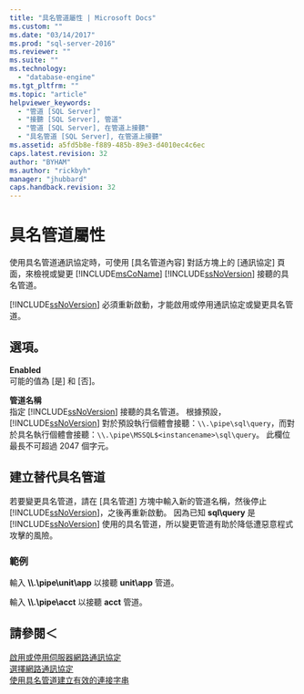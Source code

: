 ```yaml
---
title: "具名管道屬性 | Microsoft Docs"
ms.custom: ""
ms.date: "03/14/2017"
ms.prod: "sql-server-2016"
ms.reviewer: ""
ms.suite: ""
ms.technology: 
  - "database-engine"
ms.tgt_pltfrm: ""
ms.topic: "article"
helpviewer_keywords: 
  - "管道 [SQL Server]"
  - "接聽 [SQL Server], 管道"
  - "管道 [SQL Server], 在管道上接聽"
  - "具名管道 [SQL Server], 在管道上接聽"
ms.assetid: a5fd5b8e-f889-485b-89e3-d4010ec4c6ec
caps.latest.revision: 32
author: "BYHAM"
ms.author: "rickbyh"
manager: "jhubbard"
caps.handback.revision: 32
---
```

# 具名管道屬性
  使用具名管道通訊協定時，可使用 [具名管道內容] 對話方塊上的 [通訊協定] 頁面，來檢視或變更 [!INCLUDE[msCoName](../../includes/msconame-md.md)] [!INCLUDE[ssNoVersion](../../includes/ssnoversion-md.md)] 接聽的具名管道。  
  
 [!INCLUDE[ssNoVersion](../../includes/ssnoversion-md.md)] 必須重新啟動，才能啟用或停用通訊協定或變更具名管道。  
  
## 選項。  
 **Enabled**  
 可能的值為 [是] 和 [否]。  
  
 **管道名稱**  
 指定 [!INCLUDE[ssNoVersion](../../includes/ssnoversion-md.md)] 接聽的具名管道。 根據預設，[!INCLUDE[ssNoVersion](../../includes/ssnoversion-md.md)] 對於預設執行個體會接聽：`\\.\pipe\sql\query`，而對於具名執行個體會接聽：`\\.\pipe\MSSQL$<instancename>\sql\query`。 此欄位最長不可超過 2047 個字元。  
  
## 建立替代具名管道  
 若要變更具名管道，請在 [具名管道] 方塊中輸入新的管道名稱，然後停止 [!INCLUDE[ssNoVersion](../../includes/ssnoversion-md.md)]，之後再重新啟動。 因為已知 **sql\query** 是 [!INCLUDE[ssNoVersion](../../includes/ssnoversion-md.md)] 使用的具名管道，所以變更管道有助於降低遭惡意程式攻擊的風險。  
  
### 範例  
 輸入 **\\\\.\pipe\unit\app** 以接聽 **unit\app** 管道。  
  
 輸入 **\\\\.\pipe\acct** 以接聽 **acct** 管道。  
  
## 請參閱＜  
 [啟用或停用伺服器網路通訊協定](../../database-engine/configure-windows/enable-or-disable-a-server-network-protocol.md)   
 [選擇網路通訊協定](../Topic/Choosing%20a%20Network%20Protocol.md)   
 [使用具名管道建立有效的連接字串](../Topic/Creating%20a%20Valid%20Connection%20String%20Using%20Named%20Pipes.md)  
  
  